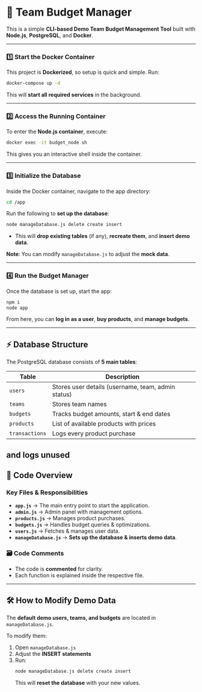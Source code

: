 # 🏦 Team Budget Manager

This is a simple  **CLI-based Demo Team Budget Management Tool** built with **Node.js**, **PostgreSQL**, and **Docker**.  

---
### 1️⃣ **Start the Docker Container**
This project is **Dockerized**, so setup is quick and simple. Run:

```bash
docker-compose up -d
```
This will **start all required services** in the background.

---

### 2️⃣ **Access the Running Container**
To enter the **Node.js container**, execute:

```bash
docker exec -it budget_node sh
```
This gives you an interactive shell inside the container.

---

### 3️⃣ **Initialize the Database**
Inside the Docker container, navigate to the app directory:

```bash
cd /app
```

Run the following to **set up the database**:

```bash
node manageDatabase.js delete create insert
```
- This will **drop existing tables** (if any), **recreate them**, and **insert demo data**.

**Note**: You can modify `manageDatabase.js` to adjust the **mock data**.

---

### 4️⃣ **Run the Budget Manager**
Once the database is set up, start the app:

```bash
npm i
node app
```
From here, you can **log in as a user**, **buy products**, and **manage budgets**.

---

## ⚡ **Database Structure**
The PostgreSQL database consists of **5 main tables**:

| Table        | Description |
|-------------|------------|
| `users`     | Stores user details (username, team, admin status) |
| `teams`     | Stores team names |
| `budgets`   | Tracks budget amounts, start & end dates |
| `products`  | List of available products with prices |
| `transactions` | Logs every product purchase |
and logs unused
---

## 📌 **Code Overview**
### **Key Files & Responsibilities**
- **`app.js`** → The main entry point to start the application.
- **`admin.js`** → Admin panel with management options.
- **`products.js`** → Manages product purchases.
- **`budgets.js`** → Handles budget queries & optimizations.
- **`users.js`** → Fetches & manages user data.
- **`manageDatabase.js`** → **Sets up the database & inserts demo data**.

### 🗃 **Code Comments**
- The code is **commented** for clarity.
- Each function is explained inside the respective file.

---


## 🛠 **How to Modify Demo Data**
The **default demo users, teams, and budgets** are located in `manageDatabase.js`.

To modify them:
1. Open `manageDatabase.js`
2. Adjust the **INSERT statements**
3. Run:
   ```bash
   node manageDatabase.js delete create insert
   ```
   This will **reset the database** with your new values.
